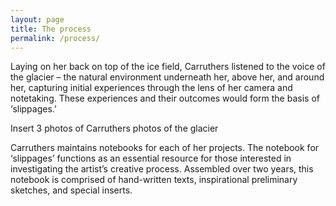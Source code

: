 ```yaml
---
layout: page
title: The process
permalink: /process/
---
```


Laying on her back on top of the ice field, Carruthers listened to the voice of the glacier – the natural environment underneath her, above her, and around her, capturing initial experiences through the lens of her camera and notetaking. These experiences and their outcomes would form the basis of ‘slippages.’

Insert 3 photos of Carruthers photos of the glacier

<div id="ubcOpenCollectionsWidgetDisplay">
<script id="ubcOpenCollectionsWidget"
src="https://open.library.ubc.ca/staticfile/build/embed/item.js"
data-item="1.0214446"
data-collection="creelman"
data-metadata="true"
data-width=""
async > {newline}
</script>
</div>

Carruthers maintains notebooks for each of her projects. The notebook for ‘slippages’ functions as an essential resource for those interested in investigating the artist’s creative process. Assembled over two years, this notebook is comprised of hand-written texts, inspirational preliminary sketches, and special inserts.
